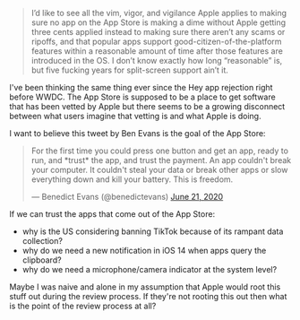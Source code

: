 > I’d like to see all the vim, vigor, and vigilance Apple applies to making sure no app on the App Store is making a dime without Apple getting three cents applied instead to making sure there aren’t any scams or ripoffs, and that popular apps support good-citizen-of-the-platform features within a reasonable amount of time after those features are introduced in the OS. I don’t know exactly how long “reasonable” is, but five fucking years for split-screen support ain’t it.

I've been thinking the same thing ever since the Hey app rejection right before WWDC. The App Store is supposed to be a place to get software that has been vetted by Apple but there seems to be a growing disconnect between what users imagine that vetting is and what Apple is doing.

I want to believe this tweet by Ben Evans is the goal of the App Store:

<blockquote class="twitter-tweet"><p lang="en" dir="ltr">For the first time you could press one button and get an app, ready to run, and *trust* the app, and trust the payment. An app couldn&#39;t break your computer. It couldn&#39;t steal your data or break other apps or slow everything down and kill your battery. This is freedom.</p>&mdash; Benedict Evans (@benedictevans) <a href="https://twitter.com/benedictevans/status/1274786173324603393?ref_src=twsrc%5Etfw">June 21, 2020</a></blockquote>

If we can trust the apps that come out of the App Store:

- why is the US considering banning TikTok because of its rampant data collection?
- why do we need a new notification in iOS 14 when apps query the clipboard?
- why do we need a microphone/camera indicator at the system level?

Maybe I was naive and alone in my assumption that Apple would root this stuff out during the review process. If they're not rooting this out then what is the point of the review process at all?

